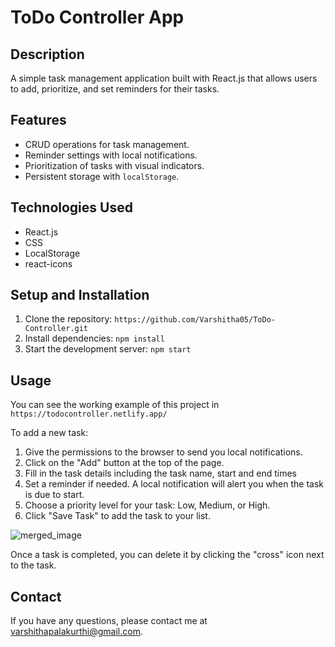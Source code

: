 # ToDo Controller App

## Description
A simple task management application built with React.js that allows users to add, prioritize, and set reminders for their tasks.

## Features
- CRUD operations for task management.
- Reminder settings with local notifications.
- Prioritization of tasks with visual indicators.
- Persistent storage with `localStorage`.

## Technologies Used
- React.js
- CSS
- LocalStorage
- react-icons

## Setup and Installation
1. Clone the repository: `https://github.com/Varshitha05/ToDo-Controller.git`
2. Install dependencies: `npm install`
3. Start the development server: `npm start`

## Usage

You can see the working example of this project in `https://todocontroller.netlify.app/`

To add a new task:
1. Give the permissions to the browser to send you local notifications.
2. Click on the "Add" button at the top of the page.
3. Fill in the task details including the task name, start and end times
4. Set a reminder if needed. A local notification will alert you when the task is due to start.
5. Choose a priority level for your task: Low, Medium, or High.
6. Click "Save Task" to add the task to your list.
   
![merged_image](https://github.com/Varshitha05/ToDo-Controller/assets/69505296/08c95d54-cbc0-4329-a592-4b9e387a2215)

Once a task is completed, you can delete it by clicking the "cross" icon next to the task.

## Contact
If you have any questions, please contact me at [varshithapalakurthi@gmail.com](mailto:varshithapalakurthi@gmail.com).

